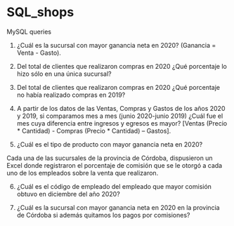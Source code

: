 # SQL_shops
MySQL queries
1) ¿Cuál es la sucursal con mayor ganancia neta en 2020? (Ganancia = Venta - Gasto).

2) Del total de clientes que realizaron compras en 2020 ¿Qué porcentaje lo hizo sólo en una única sucursal?

3) Del total de clientes que realizaron compras en 2020 ¿Qué porcentaje no había realizado compras en 2019?

4) A partir de los datos de las Ventas, Compras y Gastos de los años 2020 y 2019, si comparamos mes a mes (junio 2020-junio 2019) ¿Cuál fue el mes cuya diferencia entre ingresos y egresos es mayor? [Ventas (Precio * Cantidad) - Compras (Precio * Cantidad) – Gastos].

5) ¿Cuál es el tipo de producto con mayor ganancia neta en 2020?

Cada una de las sucursales de la provincia de Córdoba, dispusieron un Excel donde registraron el porcentaje de comisión que se le otorgó a cada uno de los empleados sobre la venta que realizaron.

6) ¿Cuál es el código de empleado del empleado que mayor comisión obtuvo en diciembre del año 2020?

7) ¿Cuál es la sucursal con mayor ganancia neta en 2020 en la provincia de Córdoba si además quitamos los pagos por comisiones?

